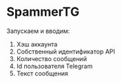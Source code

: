 # SpammerTG
Запускаем и вводим:
1) Xэш аккаунта
2) Собственный идентификатор API
3) Количество сообщений
4) Id пользователя Telegram
5) Текст сообщения
